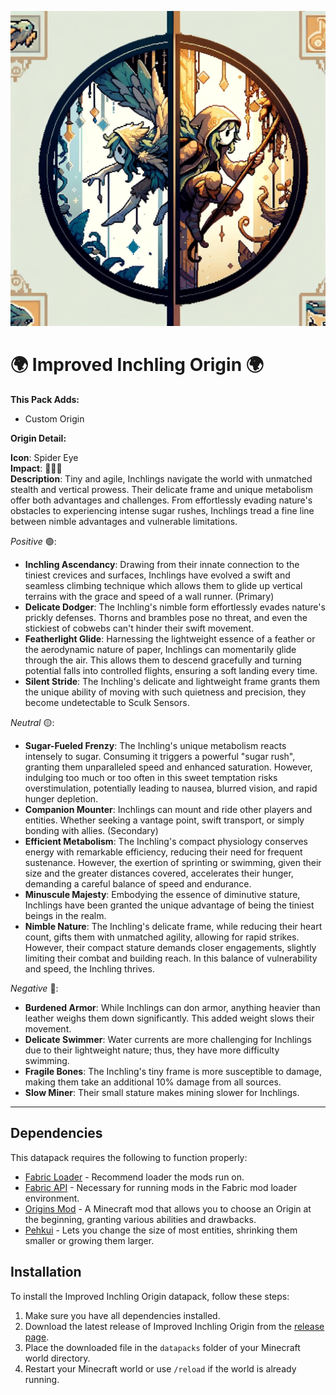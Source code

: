 <p align="center">
  <img src="https://raw.githubusercontent.com/0vergrown/Improved-Inchling-Origin/main/pack.png" alt="Improved Inchling Origin cover"/>
</p>

# 🌍 Improved Inchling Origin 🌍

**This Pack Adds:**
- Custom Origin

**Origin Detail:**

**Icon**: Spider Eye\
**Impact**: 🔴🔴🔴\
**Description**: Tiny and agile, Inchlings navigate the world with unmatched stealth and vertical prowess. Their delicate frame and unique metabolism offer both advantages and challenges. From effortlessly evading nature's obstacles to experiencing intense sugar rushes, Inchlings tread a fine line between nimble advantages and vulnerable limitations.

*Positive* 🟢:
- **Inchling Ascendancy**: Drawing from their innate connection to the tiniest crevices and surfaces, Inchlings have evolved a swift and seamless climbing technique which allows them to glide up vertical terrains with the grace and speed of a wall runner. (Primary)
- **Delicate Dodger**: The Inchling's nimble form effortlessly evades nature's prickly defenses. Thorns and brambles pose no threat, and even the stickiest of cobwebs can't hinder their swift movement.
- **Featherlight Glide**: Harnessing the lightweight essence of a feather or the aerodynamic nature of paper, Inchlings can momentarily glide through the air. This allows them to descend gracefully and turning potential falls into controlled flights, ensuring a soft landing every time.
- **Silent Stride**: The Inchling's delicate and lightweight frame grants them the unique ability of moving with such quietness and precision, they become undetectable to Sculk Sensors.

*Neutral* 🟡:
- **Sugar-Fueled Frenzy**: The Inchling's unique metabolism reacts intensely to sugar. Consuming it triggers a powerful "sugar rush", granting them unparalleled speed and enhanced saturation. However, indulging too much or too often in this sweet temptation risks overstimulation, potentially leading to nausea, blurred vision, and rapid hunger depletion.
- **Companion Mounter**: Inchlings can mount and ride other players and entities. Whether seeking a vantage point, swift transport, or simply bonding with allies. (Secondary)
- **Efficient Metabolism**: The Inchling's compact physiology conserves energy with remarkable efficiency, reducing their need for frequent sustenance. However, the exertion of sprinting or swimming, given their size and the greater distances covered, accelerates their hunger, demanding a careful balance of speed and endurance.
- **Minuscule Majesty**: Embodying the essence of diminutive stature, Inchlings have been granted the unique advantage of being the tiniest beings in the realm.
- **Nimble Nature**: The Inchling's delicate frame, while reducing their heart count, gifts them with unmatched agility, allowing for rapid strikes. However, their compact stature demands closer engagements, slightly limiting their combat and building reach. In this balance of vulnerability and speed, the Inchling thrives.

*Negative* 🔴:
- **Burdened Armor**: While Inchlings can don armor, anything heavier than leather weighs them down significantly. This added weight slows their movement.
- **Delicate Swimmer**: Water currents are more challenging for Inchlings due to their lightweight nature; thus, they have more difficulty swimming.
- **Fragile Bones**: The Inchling's tiny frame is more susceptible to damage, making them take an additional 10% damage from all sources.
- **Slow Miner**: Their small stature makes mining slower for Inchlings.

---
## Dependencies
This datapack requires the following to function properly:
- [Fabric Loader](https://fabricmc.net/) - Recommend loader the mods run on.
- [Fabric API](https://fabricmc.net/use/) - Necessary for running mods in the Fabric mod loader environment.
- [Origins Mod](https://github.com/apace100/origins-fabric) - A Minecraft mod that allows you to choose an Origin at the beginning, granting various abilities and drawbacks.
- [Pehkui](https://github.com/Virtuoel/Pehkui) - Lets you change the size of most entities, shrinking them smaller or growing them larger.

## Installation
To install the Improved Inchling Origin datapack, follow these steps:
1. Make sure you have all dependencies installed.
2. Download the latest release of Improved Inchling Origin from the [release page](https://modrinth.com/datapack/improved-inchling-origin).
3. Place the downloaded file in the `datapacks` folder of your Minecraft world directory.
4. Restart your Minecraft world or use `/reload` if the world is already running.
